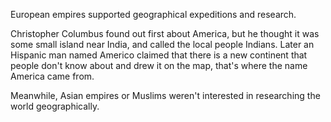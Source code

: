 European empires supported geographical expeditions and
research.

Christopher Columbus found out first about America, but he
thought it was some small island near India, and called the local
people Indians. Later an Hispanic man named Americo claimed that there
is a new continent that people don't know about and drew it on the
map, that's where the name America came from.

Meanwhile, Asian empires or Muslims weren't interested in researching
the world geographically.
